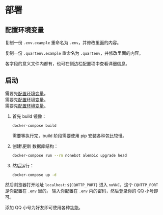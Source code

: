 # 部署

## 配置环境变量

复制一份 `.env.example` 重命名为 `.env`，并修改里面的内容。  

复制一份 `.quartenv.example` 重命名为 `.quartenv`，并修改里面的内容。  

各字段的意义文件内都有，也可在侧边栏配置项中查看详细信息。

## 启动

需要先[配置环境变量](#配置环境变量)。  
需要先[配置环境变量](#配置环境变量)。  
需要先[配置环境变量](#配置环境变量)。  

1. 首先 build 镜像：

    ```sh
    docker-compose build
    ```

    需要等执行完，build 阶段需要使用 pip 安装各种包比较慢。

2. 创建\更新 数据库结构：

    ```sh
    docker-compose run --rm nonebot alembic upgrade head
    ```

3. 然后运行：

    ```sh
    docker-compose up -d
    ```

然后浏览器打开地址 `localhost:${CQHTTP_PORT}` 进入 `noVNC`，这个 `CQHTTP_PORT` 是你配置在 `.env` 里的。
输入你配置在 `.env` 内的密码，然后登录你的 QQ 小号即可。

添加 QQ 小号为好友即可使用各种[功能](/guide/)。
